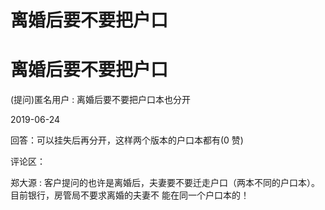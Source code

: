 # 离婚后要不要把户口

# 离婚后要不要把户口

(提问)匿名用户 : 离婚后要不要把户口本也分开

2019-06-24

回答：可以挂失后再分开，这样两个版本的户口本都有(0 赞)

评论区：

郑大源 : 客户提问的也许是离婚后，夫妻要不要迁走户口（两本不同的户口本）。目前银行，房管局不要求离婚的夫妻不 能在同一个户口本的！